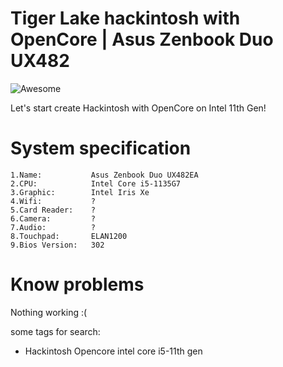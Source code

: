 # Tiger Lake hackintosh with OpenCore | Asus Zenbook Duo UX482

![Awesome](https://github.com/deniro98/s330fn/blob/master/dist/screenshot.png?raw=true)

Let's start create Hackintosh with OpenCore on Intel 11th Gen!

# System specification

    1.Name:           Asus Zenbook Duo UX482EA
    2.CPU:            Intel Core i5-1135G7
    3.Graphic:        Intel Iris Xe
    4.Wifi:           ? 
    5.Card Reader:    ?
    6.Camera:         ?
    7.Audio:          ?
    8.Touchpad:       ELAN1200
    9.Bios Version:   302

# Know problems

  Nothing working :(

some tags for search:

- Hackintosh Opencore intel core i5-11th gen 
